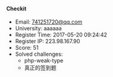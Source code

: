 #### Checkit  

* Email: 741251720@qq.com  
* University: aaaaaa  
* Register Time: 2017-05-20 09:24:42  
* Register IP: 223.98.167.90  
* Score: 51  
* Solved challenges: 
  * php-weak-type  
  * 真正的签到题  
